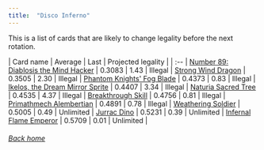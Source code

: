 ```yaml
---
title:  "Disco Inferno"
---
```


This is a list of cards that are likely to change legality before the next rotation.

| Card name | Average | Last | Projected legality |
| :-- |
[Number 89: Diablosis the Mind Hacker](https://db.ygoprodeck.com/card/?search=Number%2089:%20Diablosis%20the%20Mind%20Hacker) | 0.3083 | 1.43 | Illegal |
[Strong Wind Dragon](https://db.ygoprodeck.com/card/?search=Strong%20Wind%20Dragon) | 0.3505 | 2.30 | Illegal |
[Phantom Knights' Fog Blade](https://db.ygoprodeck.com/card/?search=Phantom%20Knights'%20Fog%20Blade) | 0.4373 | 0.83 | Illegal |
[Ikelos, the Dream Mirror Sprite](https://db.ygoprodeck.com/card/?search=Ikelos,%20the%20Dream%20Mirror%20Sprite) | 0.4407 | 3.34 | Illegal |
[Naturia Sacred Tree](https://db.ygoprodeck.com/card/?search=Naturia%20Sacred%20Tree) | 0.4535 | 4.37 | Illegal |
[Breakthrough Skill](https://db.ygoprodeck.com/card/?search=Breakthrough%20Skill) | 0.4756 | 0.81 | Illegal |
[Primathmech Alembertian](https://db.ygoprodeck.com/card/?search=Primathmech%20Alembertian) | 0.4891 | 0.78 | Illegal |
[Weathering Soldier](https://db.ygoprodeck.com/card/?search=Weathering%20Soldier) | 0.5005 | 0.49 | Unlimited |
[Jurrac Dino](https://db.ygoprodeck.com/card/?search=Jurrac%20Dino) | 0.5231 | 0.39 | Unlimited |
[Infernal Flame Emperor](https://db.ygoprodeck.com/card/?search=Infernal%20Flame%20Emperor) | 0.5709 | 0.01 | Unlimited |

###### [Back home](index)